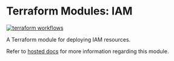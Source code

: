 # Terraform Modules: IAM

[![terraform workflows](https://github.com/cumberland-cloud/modules-iam/actions/workflows/action.yaml/badge.svg)](https://github.com/cumberland-cloud/modules-iam/actions/workflows/action.yaml)

A Terraform module for deploying IAM resources.

Refer to [hosted docs]() for more information regarding this module.